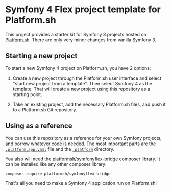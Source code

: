 # Symfony 4 Flex project template for Platform.sh

This project provides a starter kit for Symfony 3 projects hosted on [Platform.sh](http://platform.sh).  There are only very minor changes from vanilla Symfony 3.

## Starting a new project

To start a new Symfony 4 project on Platform.sh, you have 2 options:

1. Create a new project through the Platform.sh user interface and select "start new project from a template".  Then select Symfony 4 as the template. That will create a new project using this repository as a starting point.

2. Take an existing project, add the necessary Platform.sh files, and push it to a Platform.sh Git repository.

## Using as a reference

You can use this repository as a reference for your own Symfony projects, and
borrow whatever code is needed.  The most important parts are the [`.platform.app.yaml`](/.platform.app.yaml) file and the [`.platform`](/.platform) directory.

You also will need the [platformsh/symfonyflex-bridge](https://github.com/platformsh/symfonyflex-bridge) composer library.  It can be installed like any other composer library:

`composer require platformsh/symfonyflex-bridge`

That's all you need to make a Symfony 4 application run on Platform.sh!
